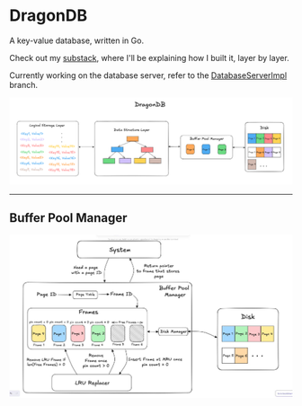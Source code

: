# DragonDB
A key-value database, written in Go.

Check out my [substack](https://adarshkmt.substack.com/s/building-a-database), where I'll be explaining how I built it, layer by layer.

Currently working on the database server, refer to the [DatabaseServerImpl](https://github.com/Adarsh-Kmt/DragonDB/tree/DatabaseServerImpl) branch.

<p align="center">
  <img src="assets/DragonDB Architecture.png" alt="Architecture Diagram" width="1000"/>
</p>

--- 
## Buffer Pool Manager
<p align="center">
  <img src="assets/Buffer Pool Manager.jpeg" alt="Architecture Diagram" width="1000"/>
</p>


